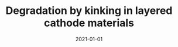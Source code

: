 ---
title: "Degradation by kinking in layered cathode materials"
collection: publications
permalink: /publication/2021-01-01-Degradation-by-kinking-in-layered-cathode-materials
date: 2021-01-01
venue: 'ACS Energy Letters'
paperurl: 'https://doi.org/10.1021/acsenergylett.1c01976'
citation: ' Yanshuai Li,  Xiaomei Li,  Congcong Du,  Haiming Sun,  Yin Zhang,  Qiunan Liu,  Tingting Yang,  Jun Zhao,  Claude Delmas,  Stephen Harris,  Hailong Chen,  Qiao Huang,  Yongfu Tang,  Liqiang Zhang,  Ting Zhu,  Jianyu Huang, &quot;Degradation by kinking in layered cathode materials.&quot; ACS Energy Letters, 6, 3960-3969, 2021.'
authors: ' Yanshuai Li,  Xiaomei Li,  Congcong Du,  Haiming Sun,  Yin Zhang,  Qiunan Liu,  Tingting Yang,  Jun Zhao,  Claude Delmas,  Stephen Harris,  Hailong Chen,  Qiao Huang,  Yongfu Tang,  Liqiang Zhang,  Ting Zhu,  Jianyu Huang, '
volume: '6'
pages: '3960-3969'
---